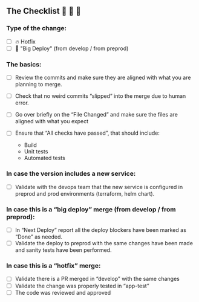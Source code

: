 ## The Checklist :see_no_evil: :hear_no_evil: :speak_no_evil:

### Type of the change:
<!-- ignore-task-list-start -->
- [ ] :fire: Hotfix
- [ ] :rocket: "Big Deploy" (from develop / from preprod)
<!-- ignore-task-list-end -->

### The basics:
- [ ] Review the commits and make sure they are aligned with what you are planning to merge.
- [ ] Check that no weird commits “slipped” into the merge due to human error.
- [ ] Go over briefly on the “File Changed” and make sure the files are aligned with what you expect
- [ ] Ensure that “All checks have passed”, that should include:

    - Build
    - Unit tests
    - Automated tests
<!-- ignore-task-list-start -->
### In case the version includes a new service:
- [ ] Validate with the devops team that the new service is configured in preprod and prod environments (terraform, helm chart).

### In case this is a “big deploy” merge (from develop / from preprod):
- [ ] In “Next Deploy” report all the deploy blockers have been marked as “Done” as needed.
- [ ] Validate the deploy to preprod with the same changes have been made and sanity tests have been performed.

### In case this is a “hotfix” merge:
- [ ] Validate there is a PR merged in “develop” with the same changes
- [ ] Validate the change was properly tested in “app-test”
- [ ] The code was reviewed and approved
<!-- ignore-task-list-end -->